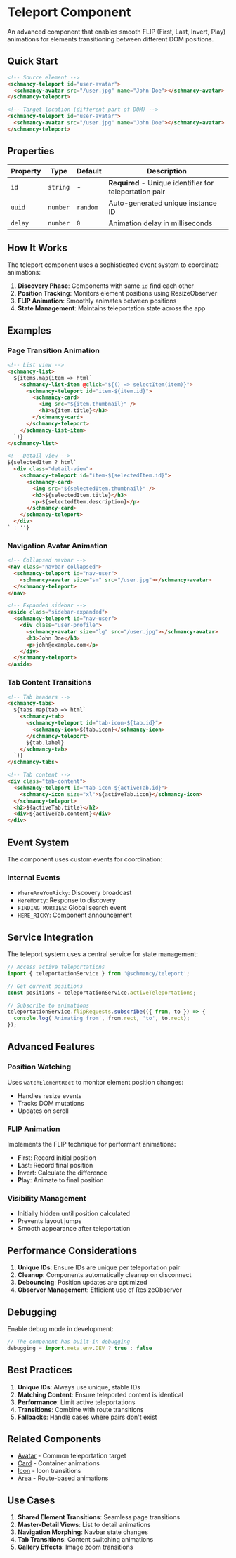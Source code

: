 # Teleport Component

An advanced component that enables smooth FLIP (First, Last, Invert, Play) animations for elements transitioning between different DOM positions.

## Quick Start

```html
<!-- Source element -->
<schmancy-teleport id="user-avatar">
  <schmancy-avatar src="/user.jpg" name="John Doe"></schmancy-avatar>
</schmancy-teleport>

<!-- Target location (different part of DOM) -->
<schmancy-teleport id="user-avatar">
  <schmancy-avatar src="/user.jpg" name="John Doe"></schmancy-avatar>
</schmancy-teleport>
```

## Properties

| Property | Type | Default | Description |
|----------|------|---------|-------------|
| `id` | `string` | - | **Required** - Unique identifier for teleportation pair |
| `uuid` | `number` | `random` | Auto-generated unique instance ID |
| `delay` | `number` | `0` | Animation delay in milliseconds |

## How It Works

The teleport component uses a sophisticated event system to coordinate animations:

1. **Discovery Phase**: Components with same `id` find each other
2. **Position Tracking**: Monitors element positions using ResizeObserver
3. **FLIP Animation**: Smoothly animates between positions
4. **State Management**: Maintains teleportation state across the app

## Examples

### Page Transition Animation
```html
<!-- List view -->
<schmancy-list>
  ${items.map(item => html`
    <schmancy-list-item @click="${() => selectItem(item)}">
      <schmancy-teleport id="item-${item.id}">
        <schmancy-card>
          <img src="${item.thumbnail}" />
          <h3>${item.title}</h3>
        </schmancy-card>
      </schmancy-teleport>
    </schmancy-list-item>
  `)}
</schmancy-list>

<!-- Detail view -->
${selectedItem ? html`
  <div class="detail-view">
    <schmancy-teleport id="item-${selectedItem.id}">
      <schmancy-card>
        <img src="${selectedItem.thumbnail}" />
        <h3>${selectedItem.title}</h3>
        <p>${selectedItem.description}</p>
      </schmancy-card>
    </schmancy-teleport>
  </div>
` : ''}
```

### Navigation Avatar Animation
```html
<!-- Collapsed navbar -->
<nav class="navbar-collapsed">
  <schmancy-teleport id="nav-user">
    <schmancy-avatar size="sm" src="/user.jpg"></schmancy-avatar>
  </schmancy-teleport>
</nav>

<!-- Expanded sidebar -->
<aside class="sidebar-expanded">
  <schmancy-teleport id="nav-user">
    <div class="user-profile">
      <schmancy-avatar size="lg" src="/user.jpg"></schmancy-avatar>
      <h3>John Doe</h3>
      <p>john@example.com</p>
    </div>
  </schmancy-teleport>
</aside>
```

### Tab Content Transitions
```html
<!-- Tab headers -->
<schmancy-tabs>
  ${tabs.map(tab => html`
    <schmancy-tab>
      <schmancy-teleport id="tab-icon-${tab.id}">
        <schmancy-icon>${tab.icon}</schmancy-icon>
      </schmancy-teleport>
      ${tab.label}
    </schmancy-tab>
  `)}
</schmancy-tabs>

<!-- Tab content -->
<div class="tab-content">
  <schmancy-teleport id="tab-icon-${activeTab.id}">
    <schmancy-icon size="xl">${activeTab.icon}</schmancy-icon>
  </schmancy-teleport>
  <h2>${activeTab.title}</h2>
  <div>${activeTab.content}</div>
</div>
```

## Event System

The component uses custom events for coordination:

### Internal Events
- `WhereAreYouRicky`: Discovery broadcast
- `HereMorty`: Response to discovery
- `FINDING_MORTIES`: Global search event
- `HERE_RICKY`: Component announcement

## Service Integration

The teleport system uses a central service for state management:

```typescript
// Access active teleportations
import { teleportationService } from '@schmancy/teleport';

// Get current positions
const positions = teleportationService.activeTeleportations;

// Subscribe to animations
teleportationService.flipRequests.subscribe(({ from, to }) => {
  console.log('Animating from', from.rect, 'to', to.rect);
});
```

## Advanced Features

### Position Watching
Uses `watchElementRect` to monitor element position changes:
- Handles resize events
- Tracks DOM mutations
- Updates on scroll

### FLIP Animation
Implements the FLIP technique for performant animations:
- **F**irst: Record initial position
- **L**ast: Record final position
- **I**nvert: Calculate the difference
- **P**lay: Animate to final position

### Visibility Management
- Initially hidden until position calculated
- Prevents layout jumps
- Smooth appearance after teleportation

## Performance Considerations

1. **Unique IDs**: Ensure IDs are unique per teleportation pair
2. **Cleanup**: Components automatically cleanup on disconnect
3. **Debouncing**: Position updates are optimized
4. **Observer Management**: Efficient use of ResizeObserver

## Debugging

Enable debug mode in development:
```javascript
// The component has built-in debugging
debugging = import.meta.env.DEV ? true : false
```

## Best Practices

1. **Unique IDs**: Always use unique, stable IDs
2. **Matching Content**: Ensure teleported content is identical
3. **Performance**: Limit active teleportations
4. **Transitions**: Combine with route transitions
5. **Fallbacks**: Handle cases where pairs don't exist

## Related Components

- [Avatar](./avatar.md) - Common teleportation target
- [Card](./card.md) - Container animations
- [Icon](./icons.md) - Icon transitions
- [Area](./area.md) - Route-based animations

## Use Cases

1. **Shared Element Transitions**: Seamless page transitions
2. **Master-Detail Views**: List to detail animations
3. **Navigation Morphing**: Navbar state changes
4. **Tab Transitions**: Content switching animations
5. **Gallery Effects**: Image zoom transitions